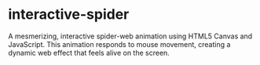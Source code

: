 # interactive-spider
A mesmerizing, interactive spider-web animation using HTML5 Canvas and JavaScript. This animation responds to mouse movement, creating a dynamic web effect that feels alive on the screen.

